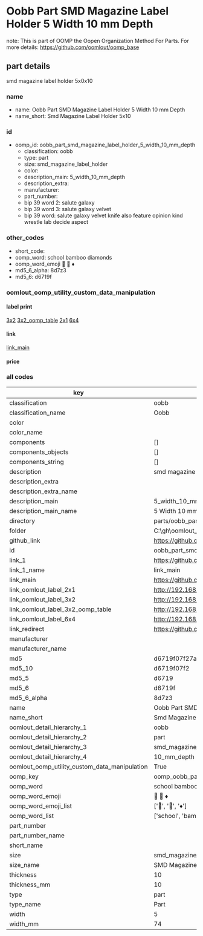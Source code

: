 # Oobb Part SMD Magazine Label Holder 5 Width 10 mm Depth  

note: This is part of OOMP the Oopen Organization Method For Parts. For more details: https://github.com/oomlout/oomp_base

##  part details
  



smd magazine label holder 5x0x10



### name
* name: Oobb Part SMD Magazine Label Holder 5 Width 10 mm Depth
* name_short: Smd Magazine Label Holder 5x10 
### id
* oomp_id: oobb_part_smd_magazine_label_holder_5_width_10_mm_depth
  * classification: oobb
  * type: part
  * size: smd_magazine_label_holder
  * color: 
  * description_main: 5_width_10_mm_depth
  * description_extra: 
  * manufacturer: 
  * part_number: 
  * bip 39 word 2: salute galaxy
  * bip 39 word 3: salute galaxy velvet
  * bip 39 word: salute galaxy velvet knife also feature opinion kind wrestle lab decide aspect

### other_codes
* short_code: 
* oomp_word: school bamboo diamonds
* oomp_word_emoji :school: :bamboo: :diamonds:
* md5_6_alpha: 8d7z3
* md5_6: d6719f






### oomlout_oomp_utility_custom_data_manipulation
#### label print
[3x2](http://192.168.1.245:1112/?label=oomp%208d7z3)
[3x2_oomp_table](http://192.168.1.108:1112/?label=oomp%208d7z3)
[2x1](http://192.168.1.242:1112/?label=oomp%208d7z3)
[6x4](http://192.168.1.55:1112/?label=oomp%208d7z3)    

#### link

[link_main](https://github.com/oomlout/oomlout_oobb_version_4_generated_parts/tree/main/navigation_oomp/oobb/part/smd_magazine_label_holder/5_width_10_mm_depth/part)                              

#### price







### all codes 
| key | value |  
| --- | --- |  
| classification | oobb |  
| classification_name | Oobb |  
| color |  |  
| color_name |  |  
| components | [] |  
| components_objects | [] |  
| components_string | [] |  
| description | smd magazine label holder 5x0x10 |  
| description_extra |  |  
| description_extra_name |  |  
| description_main | 5_width_10_mm_depth |  
| description_main_name | 5 Width 10 mm Depth |  
| directory | parts/oobb_part_smd_magazine_label_holder_5_width_10_mm_depth |  
| folder | C:\gh\oomlout_oobb_version_4_generated_parts\parts\oobb_part_smd_magazine_label_holder_5_width_10_mm_depth |  
| github_link | https://github.com/oomlout/oomlout_oomp_part_src/tree/main/parts/oobb_part_smd_magazine_label_holder_5_width_10_mm_depth |  
| id | oobb_part_smd_magazine_label_holder_5_width_10_mm_depth |  
| link_1 | https://github.com/oomlout/oomlout_oobb_version_4_generated_parts/tree/main/navigation_oomp/oobb/part/smd_magazine_label_holder/5_width_10_mm_depth/part |  
| link_1_name | link_main |  
| link_main | https://github.com/oomlout/oomlout_oobb_version_4_generated_parts/tree/main/navigation_oomp/oobb/part/smd_magazine_label_holder/5_width_10_mm_depth/part |  
| link_oomlout_label_2x1 | http://192.168.1.242:1112/?label=oomp%208d7z3 |  
| link_oomlout_label_3x2 | http://192.168.1.245:1112/?label=oomp%208d7z3 |  
| link_oomlout_label_3x2_oomp_table | http://192.168.1.108:1112/?label=oomp%208d7z3 |  
| link_oomlout_label_6x4 | http://192.168.1.55:1112/?label=oomp%208d7z3 |  
| link_redirect | https://github.com/oomlout/oomlout_oobb_version_4_generated_parts/tree/main/parts/oobb_smd_magazine_label_holder_05_10_nm_8_mm_tape_width_8_mm_x_36_mm_label |  
| manufacturer |  |  
| manufacturer_name |  |  
| md5 | d6719f07f27a936d5083a7bbe417bdf6 |  
| md5_10 | d6719f07f2 |  
| md5_5 | d6719 |  
| md5_6 | d6719f |  
| md5_6_alpha | 8d7z3 |  
| name | Oobb Part SMD Magazine Label Holder 5 Width 10 mm Depth |  
| name_short | Smd Magazine Label Holder 5x10  |  
| oomlout_detail_hierarchy_1 | oobb |  
| oomlout_detail_hierarchy_2 | part |  
| oomlout_detail_hierarchy_3 | smd_magazine_label_holder |  
| oomlout_detail_hierarchy_4 | 10_mm_depth |  
| oomlout_oomp_utility_custom_data_manipulation | True |  
| oomp_key | oomp_oobb_part_smd_magazine_label_holder_5_width_10_mm_depth |  
| oomp_word | school bamboo diamonds |  
| oomp_word_emoji | :school: :bamboo: :diamonds: |  
| oomp_word_emoji_list | [':school:', ':bamboo:', ':diamonds:'] |  
| oomp_word_list | ['school', 'bamboo', 'diamonds'] |  
| part_number |  |  
| part_number_name |  |  
| short_name |  |  
| size | smd_magazine_label_holder |  
| size_name | SMD Magazine Label Holder |  
| thickness | 10 |  
| thickness_mm | 10 |  
| type | part |  
| type_name | Part |  
| width | 5 |  
| width_mm | 74 |  
